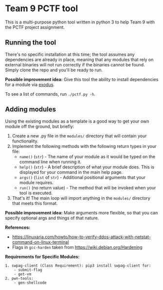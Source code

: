 # Team 9 PCTF tool

This is a multi-purpose python tool written in python 3 to help Team 9 with the PCTF project assignment.

## Running the tool

There's no specific installation at this time; the tool assumes any dependencies are already in place, meaning that any modules that rely on external binaries will not run correctly if the binaries cannot be found. Simply clone the repo and you'll be ready to run.

**Possible improvement idea:** Give this tool the ability to install dependencies for a module via [exodus](https://github.com/intoli/exodus).

To see a list of commands, run `./pctf.py -h`.

## Adding modules

Using the existing modules as a template is a good way to get your own module off the ground, but briefly:

1. Create a new .py file in the `modules/` directory that will contain your functionality.
2. Implement the following methods with the following return types in your file:
   - `name()` (`str`) - The name of your module as it would be typed on the command line when running it.
   - `help()` (`str`) - A brief description of what your module does. This is displayed for your command in the main help page.
   - `args()` (`list` of `str`) - Additional positional arguments that your module requires.
   - `run()` (no return value) - The method that will be invoked when your tool is executed.
3. That's it! The main loop will import anything in the `modules/` directory that meets this format.

**Possible improvement idea:** Make arguments more flexible, so that you can specify optional args and things of that nature.

**References:** 

 - https://linuxaria.com/howto/how-to-verify-ddos-attack-with-netstat-command-on-linux-terminal
 - Flags in `gcc-harden` taken from https://wiki.debian.org/Hardening

**Requirements for Specific Modules:**

	1. swpag-client (Class Requirement): pip3 install swpag-client for:
		- submit-flag
		- get-vm	
	2. pwn-tools:
		- gen-shellcode
